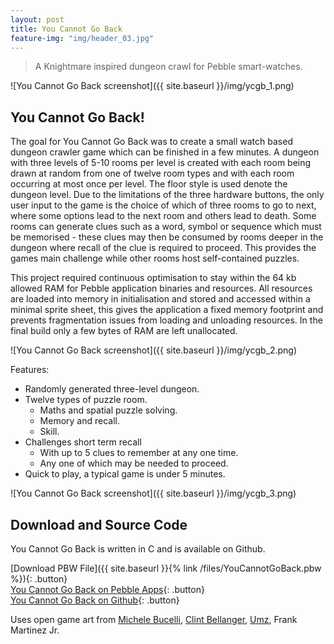 ```yaml
---
layout: post
title: You Cannot Go Back
feature-img: "img/header_03.jpg"
---
```


> A Knightmare inspired dungeon crawl for Pebble smart-watches.

![You Cannot Go Back screenshot]({{ site.baseurl }}/img/ycgb_1.png)

## You Cannot Go Back!

The goal for You Cannot Go Back was to create a small watch based dungeon crawler game which can be finished in a few minutes. A dungeon with three levels of 5-10 rooms per level is created with each room being drawn at random from one of twelve room types and with each room occurring at most once per level. The floor style is used denote the dungeon level. Due to the limitations of the three hardware buttons, the only user input to the game is the choice of which of three rooms to go to next, where some options lead to the next room and others lead to death. Some rooms can generate clues such as a word, symbol or sequence which must be memorised - these clues may then be consumed by rooms deeper in the dungeon where recall of the clue is required to proceed. This provides the games main challenge while other rooms host self-contained puzzles. 

This project required continuous optimisation to stay within the 64 kb allowed RAM for Pebble application binaries and resources. All resources are loaded into memory in initialisation and stored and accessed within a minimal sprite sheet, this gives the application a fixed memory footprint and prevents fragmentation issues from loading and unloading resources. In the final build only a few bytes of RAM are left unallocated. 

![You Cannot Go Back screenshot]({{ site.baseurl }}/img/ycgb_2.png)

Features:
 * Randomly generated three-level dungeon.
 * Twelve types of puzzle room.
   * Maths and spatial puzzle solving.
   * Memory and recall.
   * Skill.
 * Challenges short term recall
   * With up to 5 clues to remember at any one time.
   * Any one of which may be needed to proceed.
 * Quick to play, a typical game is under 5 minutes.

![You Cannot Go Back screenshot]({{ site.baseurl }}/img/ycgb_3.png)

## Download and Source Code 

You Cannot Go Back is written in C and is available on Github.

[Download PBW File]({{ site.baseurl }}{% link /files/YouCannotGoBack.pbw %}){: .button}  
[You Cannot Go Back on Pebble Apps](https://apps.getpebble.com/en_US/application/56e4693181ff036ba9000020){: .button}  
[You Cannot Go Back on Github](https://github.com/timboe/YouCannotGoBack){: .button}  

Uses open game art from [Michele Bucelli](http://opengameart.org/users/buch), [Clint Bellanger](http://opengameart.org/users/clint-bellanger), [Umz](http://opengameart.org/content/blocky-animated-classic-hero-edit), Frank Martinez Jr.
